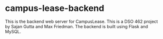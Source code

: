 # campus-lease-backend
This is the backend web server for CampusLease. This is a DSO 462 project by Sajan Gutta and Max Friedman. The backend is built using Flask and MySQL.
